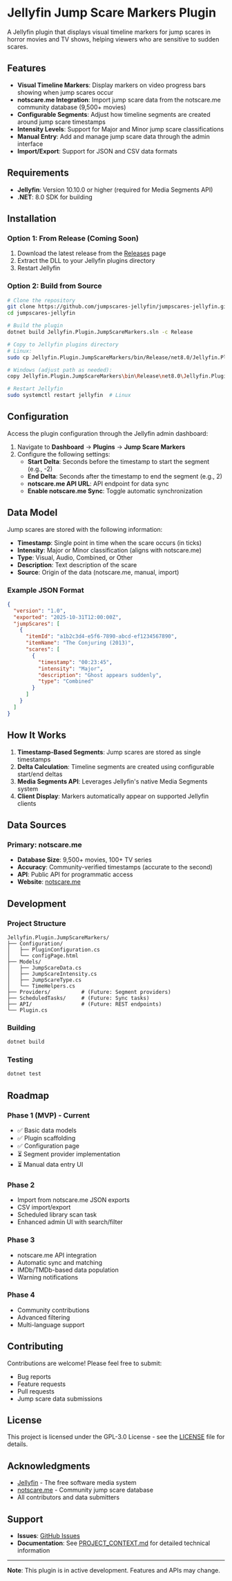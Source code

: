 # Jellyfin Jump Scare Markers Plugin

A Jellyfin plugin that displays visual timeline markers for jump scares in horror movies and TV shows, helping viewers who are sensitive to sudden scares.

## Features

- **Visual Timeline Markers**: Display markers on video progress bars showing when jump scares occur
- **notscare.me Integration**: Import jump scare data from the notscare.me community database (9,500+ movies)
- **Configurable Segments**: Adjust how timeline segments are created around jump scare timestamps
- **Intensity Levels**: Support for Major and Minor jump scare classifications
- **Manual Entry**: Add and manage jump scare data through the admin interface
- **Import/Export**: Support for JSON and CSV data formats

## Requirements

- **Jellyfin**: Version 10.10.0 or higher (required for Media Segments API)
- **.NET**: 8.0 SDK for building

## Installation

### Option 1: From Release (Coming Soon)
1. Download the latest release from the [Releases](https://github.com/jumpscares-jellyfin/jumpscares-jellyfin/releases) page
2. Extract the DLL to your Jellyfin plugins directory
3. Restart Jellyfin

### Option 2: Build from Source

```bash
# Clone the repository
git clone https://github.com/jumpscares-jellyfin/jumpscares-jellyfin.git
cd jumpscares-jellyfin

# Build the plugin
dotnet build Jellyfin.Plugin.JumpScareMarkers.sln -c Release

# Copy to Jellyfin plugins directory
# Linux:
sudo cp Jellyfin.Plugin.JumpScareMarkers/bin/Release/net8.0/Jellyfin.Plugin.JumpScareMarkers.dll /var/lib/jellyfin/plugins/JumpScareMarkers/

# Windows (adjust path as needed):
copy Jellyfin.Plugin.JumpScareMarkers\bin\Release\net8.0\Jellyfin.Plugin.JumpScareMarkers.dll %AppData%\Jellyfin\plugins\JumpScareMarkers\

# Restart Jellyfin
sudo systemctl restart jellyfin  # Linux
```

## Configuration

Access the plugin configuration through the Jellyfin admin dashboard:

1. Navigate to **Dashboard** → **Plugins** → **Jump Scare Markers**
2. Configure the following settings:
   - **Start Delta**: Seconds before the timestamp to start the segment (e.g., -2)
   - **End Delta**: Seconds after the timestamp to end the segment (e.g., 2)
   - **notscare.me API URL**: API endpoint for data sync
   - **Enable notscare.me Sync**: Toggle automatic synchronization

## Data Model

Jump scares are stored with the following information:

- **Timestamp**: Single point in time when the scare occurs (in ticks)
- **Intensity**: Major or Minor classification (aligns with notscare.me)
- **Type**: Visual, Audio, Combined, or Other
- **Description**: Text description of the scare
- **Source**: Origin of the data (notscare.me, manual, import)

### Example JSON Format

```json
{
  "version": "1.0",
  "exported": "2025-10-31T12:00:00Z",
  "jumpScares": [
    {
      "itemId": "a1b2c3d4-e5f6-7890-abcd-ef1234567890",
      "itemName": "The Conjuring (2013)",
      "scares": [
        {
          "timestamp": "00:23:45",
          "intensity": "Major",
          "description": "Ghost appears suddenly",
          "type": "Combined"
        }
      ]
    }
  ]
}
```

## How It Works

1. **Timestamp-Based Segments**: Jump scares are stored as single timestamps
2. **Delta Calculation**: Timeline segments are created using configurable start/end deltas
3. **Media Segments API**: Leverages Jellyfin's native Media Segments system
4. **Client Display**: Markers automatically appear on supported Jellyfin clients

## Data Sources

### Primary: notscare.me

- **Database Size**: 9,500+ movies, 100+ TV series
- **Accuracy**: Community-verified timestamps (accurate to the second)
- **API**: Public API for programmatic access
- **Website**: [notscare.me](https://notscare.me)

## Development

### Project Structure

```
Jellyfin.Plugin.JumpScareMarkers/
├── Configuration/
│   ├── PluginConfiguration.cs
│   └── configPage.html
├── Models/
│   ├── JumpScareData.cs
│   ├── JumpScareIntensity.cs
│   ├── JumpScareType.cs
│   └── TimeHelpers.cs
├── Providers/          # (Future: Segment providers)
├── ScheduledTasks/     # (Future: Sync tasks)
├── API/                # (Future: REST endpoints)
└── Plugin.cs
```

### Building

```bash
dotnet build
```

### Testing

```bash
dotnet test
```

## Roadmap

### Phase 1 (MVP) - Current
- ✅ Basic data models
- ✅ Plugin scaffolding
- ✅ Configuration page
- ⏳ Segment provider implementation
- ⏳ Manual data entry UI

### Phase 2
- Import from notscare.me JSON exports
- CSV import/export
- Scheduled library scan task
- Enhanced admin UI with search/filter

### Phase 3
- notscare.me API integration
- Automatic sync and matching
- IMDb/TMDb-based data population
- Warning notifications

### Phase 4
- Community contributions
- Advanced filtering
- Multi-language support

## Contributing

Contributions are welcome! Please feel free to submit:

- Bug reports
- Feature requests
- Pull requests
- Jump scare data submissions

## License

This project is licensed under the GPL-3.0 License - see the [LICENSE](LICENSE) file for details.

## Acknowledgments

- [Jellyfin](https://jellyfin.org) - The free software media system
- [notscare.me](https://notscare.me) - Community jump scare database
- All contributors and data submitters

## Support

- **Issues**: [GitHub Issues](https://github.com/jumpscares-jellyfin/jumpscares-jellyfin/issues)
- **Documentation**: See [PROJECT_CONTEXT.md](PROJECT_CONTEXT.md) for detailed technical information

---

**Note**: This plugin is in active development. Features and APIs may change.
